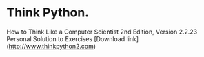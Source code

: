# Think Python.
How to Think Like a Computer Scientist
2nd Edition, Version 2.2.23
Personal Solution to Exercises
[Download link] (http://www.thinkpython2.com)
